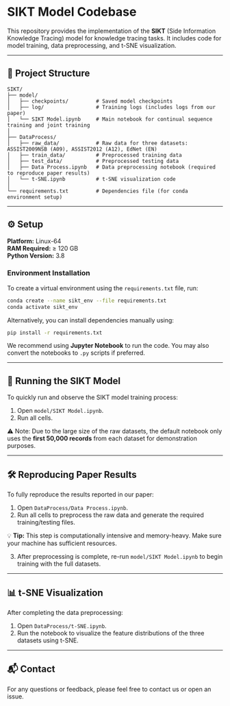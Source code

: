 # SIKT Model Codebase

This repository provides the implementation of the **SIKT** (Side Information Knowledge Tracing) model for knowledge tracing tasks. It includes code for model training, data preprocessing, and t-SNE visualization.

---

## 📁 Project Structure

```
SIKT/
├── model/
│   ├── checkpoints/         # Saved model checkpoints
│   ├── log/                 # Training logs (includes logs from our paper)
│   └── SIKT Model.ipynb     # Main notebook for continual sequence training and joint training
│
├── DataProcess/
│   ├── raw_data/            # Raw data for three datasets: ASSIST2009NSB (A09), ASSIST2012 (A12), EdNet (EN)
│   ├── train_data/          # Preprocessed training data
│   ├── test_data/           # Preprocessed testing data
│   ├── Data Process.ipynb   # Data preprocessing notebook (required to reproduce paper results)
│   └── t-SNE.ipynb          # t-SNE visualization code
│
└── requirements.txt         # Dependencies file (for conda environment setup)
```

---

## ⚙️ Setup

**Platform:** Linux-64  
**RAM Required:** ≥ 120 GB  
**Python Version:** 3.8

### Environment Installation

To create a virtual environment using the `requirements.txt` file, run:

```bash
conda create --name sikt_env --file requirements.txt
conda activate sikt_env
```

Alternatively, you can install dependencies manually using:

```bash
pip install -r requirements.txt
```

We recommend using **Jupyter Notebook** to run the code. You may also convert the notebooks to `.py` scripts if preferred.

---

## 🚀 Running the SIKT Model

To quickly run and observe the SIKT model training process:

1. Open `model/SIKT Model.ipynb`.
2. Run all cells.

⚠️ Note: Due to the large size of the raw datasets, the default notebook only uses the **first 50,000 records** from each dataset for demonstration purposes.

---

## 🛠 Reproducing Paper Results

To fully reproduce the results reported in our paper:

1. Open `DataProcess/Data Process.ipynb`.
2. Run all cells to preprocess the raw data and generate the required training/testing files.

💡 **Tip:** This step is computationally intensive and memory-heavy. Make sure your machine has sufficient resources.

3. After preprocessing is complete, re-run `model/SIKT Model.ipynb` to begin training with the full datasets.

---

## 📊 t-SNE Visualization

After completing the data preprocessing:

1. Open `DataProcess/t-SNE.ipynb`.
2. Run the notebook to visualize the feature distributions of the three datasets using t-SNE.

---

## 📬 Contact

For any questions or feedback, please feel free to contact us or open an issue.
